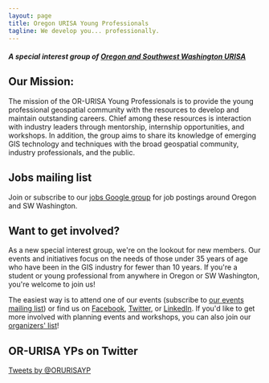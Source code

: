 ```yaml
---
layout: page
title: Oregon URISA Young Professionals
tagline: We develop you... professionally.
---
```

<!-- {% include JB/setup %} -->

##### _A special interest group of [Oregon and Southwest Washington URISA](http://orurisa.org/)_

## Our Mission:

The mission of the OR-URISA Young Professionals is to provide the young professional geospatial community with the resources to develop and maintain outstanding careers. Chief among these resources is interaction with industry leaders through mentorship, internship opportunities, and workshops. In addition, the group aims to share its knowledge of emerging GIS technology and techniques with the broad geospatial community, industry professionals, and the public.
    
## Jobs mailing list

Join or subscribe to our [jobs Google group](https://groups.google.com/forum/?fromgroups=#!forum/orurisa-yp-jobs) for job postings around Oregon and SW Washington.

<!--<ul class="posts">
  {% for post in site.posts %}
    <li><span>{{ post.date | date_to_string }}</span> &raquo; <a href="{{ BASE_PATH }}{{ post.url }}">{{ post.title }}</a></li>
  {% endfor %}
</ul>-->

## Want to get involved?

As a new special interest group, we're on the lookout for new members. Our events and initiatives focus on the needs of those under 35 years of age who have been in the GIS industry for fewer than 10 years. If you're a student or young professional from anywhere in Oregon or SW Washington, you're welcome to join us! 

The easiest way is to attend one of our events (subscribe to [our events mailing list](https://groups.google.com/forum/#!forum/or-urisa-yp-events)) or find us on [Facebook](https://www.facebook.com/groups/or.urisa.young.professionals/), [Twitter](https://twitter.com/orurisayp), or [LinkedIn](http://www.linkedin.com/groups/URISA-Young-Professionals-4787061). If you'd like to get more involved with planning events and workshops, you can also join our [organizers' list](https://groups.google.com/forum/#!forum/or-urisa-young-professionals)!

## OR-URISA YPs on Twitter

<div id="twitter_widget">
<a class="twitter-timeline" href="https://twitter.com/ORURISAYP" data-widget-id="296503418636341248">Tweets by @ORURISAYP</a>
<script>!function(d,s,id){var js,fjs=d.getElementsByTagName(s)[0];if(!d.getElementById(id)){js=d.createElement(s);js.id=id;js.src="//platform.twitter.com/widgets.js";fjs.parentNode.insertBefore(js,fjs);}}(document,"script","twitter-wjs");</script>
</div>